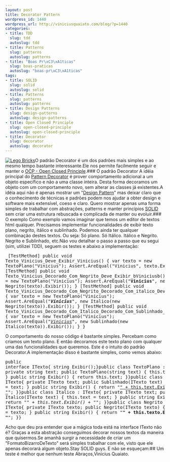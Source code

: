 ```yaml
--- 
layout: post
title: Decorator Pattern
wordpress_id: 1440
wordpress_url: http://viniciusquaiato.com/blog/?p=1440
categories: 
- title: TDD
  slug: tdd
  autoslug: tdd
- title: Patterns
  slug: patterns
  autoslug: patterns
- title: "Boas Pr\xC3\xA1ticas"
  slug: boas-praticas
  autoslug: "boas-pr\xC3\xA1ticas"
tags: 
- title: SOLID
  slug: solid
  autoslug: solid
- title: Patterns
  slug: patterns
  autoslug: patterns
- title: Design Patterns
  slug: design-patterns
  autoslug: design-patterns
- title: Open Closed Principle
  slug: open-closed-principle
  autoslug: open-closed-principle
- title: Decorator
  slug: decorator
  autoslug: decorator
---
```

[![](http://viniciusquaiato.com/blog/wp-content/uploads/2010/08/2_duplo_lego_bricks-150x150.jpg "Lego Bricks")](http://viniciusquaiato.com/blog/wp-content/uploads/2010/08/2_duplo_lego_bricks.jpg)O padrão Decorator é um dos padrões mais simples e ao mesmo tempo bastante interessante.Ele nos permite facilmente seguir e manter o [OCP - Open Closed Principle](http://viniciusquaiato.com/blog/ocp-open-closed-principle/).### O padrão Decorator
A idéia principal do [Pattern Decorator](http://en.wikipedia.org/wiki/Decorator_pattern) é prover comportamento adicional a um objeto específico e não a uma classe inteira. Desta forma decoramos um objeto com um comportamento novo, sem alterar as classes já existentes.A idéia aqui não é apenas mostrar um "[Design Pattern](http://www.amazon.com/Design-Patterns-Elements-Reusable-Object-Oriented/dp/0201633612)" mas deixar claro que o conhecimento de técnicas e padrões podem nos ajudar a obter design e software mais extensível, coeso e claro. Quero mostrar apenas uma forma simples de trabalhar com abstrações, patterns e manter princípios [SOLID](http://butunclebob.com/ArticleS.UncleBob.PrinciplesOfOod) sem criar uma estrutura rebuscada e complicada de manter ou evoluir.### O exemplo
Como exemplo vamos imaginar que temos um editor de textos html qualquer. Precisamos implementar funcionalidades de exibir texto plano, negrito, itálico e sublinhado. Podemos ainda ter qualquer combinação destes textos. Ou seja: Só plano. Só Itálico. Itálico e Negrito. Negrito e Sublinhado, etc.Não vou detalhar o passo a passo que eu segui (sim, utilizei TDD), seguem os testes e abaixo a implementação:<pre lang="csharp" line="1">        [TestMethod]        public void Texto_Vinicius_Deve_Exibir_Vinicius()        {            var texto = new TextoPlano("Vinicius");            Assert.AreEqual("Vinicius", texto.Exibir());        }        [TestMethod]        public void Texto_Vinicius_Decorado_Com_Negrito_Deve_Exibir_bViniciusb()        {            var texto = new TextoPlano("Vinicius");            Assert.AreEqual("<b>Vinicius</b>", new Negrito(texto).Exibir());        }        [TestMethod]        public void Texto_Vinicius_Decorado_Com_Negrito_Decorado_Com_italico_Deve_Exibir_ibViniciusbi()        {            var texto = new TextoPlano("Vinicius");            Assert.AreEqual("<i><b>Vinicius</b></i>",                 new Italico(new Negrito(texto)).Exibir());        }        [TestMethod]        public void Texto_Vinicius_Decorado_Com_Italico_Decorado_Com_Sublinhado_Deve_Exibir_uiViniciusiu()        {            var texto = new TextoPlano("Vinicius");            Assert.AreEqual("<u><i>Vinicius</i></u>",                 new Sublinhado(new Italico(texto)).Exibir());        }    }</pre>O comportamento do nosso código é bastante simples. Percebam como criamos um texto plano. E então decoramos este texto plano com qualquer uma das funcionalidades que queremos. Este é o intuito do padrão Decorator.A implementação disso é bastante simples, como vemos abaixo:<pre lang="csharp" line="1">public interface ITexto{    string Exibir();}public class TextoPlano : ITexto{    private string text;    public TextoPlano(string text)    {        this.text = text;    }    public string Exibir()    {        return this.text;    }}public class Sublinhado : ITexto{    private ITexto text;    public Sublinhado(ITexto text)    {        this.text = text;    }    public string Exibir()    {        return "<u>" + this.text.Exibir() + "</u>";    }}public class Italico : ITexto{    private ITexto text;    public Italico(ITexto text)    {        this.text = text;    }    public string Exibir()    {        return "<i>" + this.text.Exibir() + "</i>";    }}public class Negrito : ITexto{    private ITexto texto;    public Negrito(ITexto texto)    {        this.texto = texto;    }    public string Exibir()    {        return "<b>" + this.texto.Exibir() + "</b>";    }}</pre>Acho que deu pra entender que a mágica toda está na interface ITexto não é? Graças a esta abstração conseguimos decorar nossos textos da maneira que quisermos.Se amanhã surgir a necessidade de criar um "FormatoBizarroDeTexto" será simples trabalhar com ele, visto que ele apenas decorará algum objeto.Stay SOLID guys. E não se esqueçam:## Um teste é melhor que nenhum teste
Abraços,Vinicius Quaiato.
